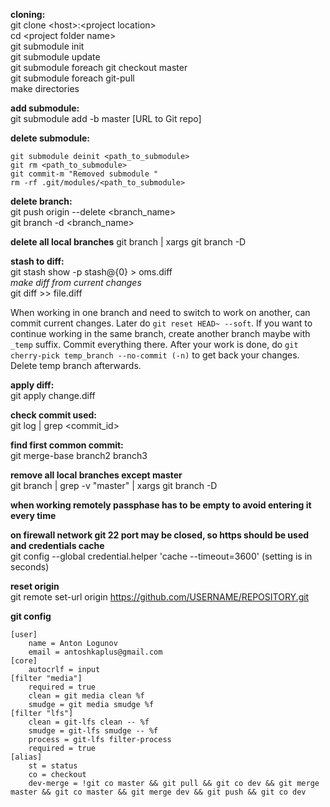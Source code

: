 
**cloning:**  
git clone \<host\>:\<project location\>  
cd \<project folder name\>  
git submodule init  
git submodule update  
git submodule foreach git checkout master  
git submodule foreach git-pull  
make directories  
  
**add submodule:**  
git submodule add -b master [URL to Git repo]  
  
**delete submodule:**
```
git submodule deinit <path_to_submodule>
git rm <path_to_submodule>
git commit-m "Removed submodule "
rm -rf .git/modules/<path_to_submodule>
```

**delete branch:**  
git push origin --delete <branch_name>  
git branch -d <branch_name>  

**delete all local branches**
git branch | xargs git branch -D 

**stash to diff:**  
git stash show -p stash@{0} > oms.diff  
*make diff from current changes*  
git diff >> file.diff  

When working in one branch and need to switch to work on another, can commit current changes.
Later do ```git reset HEAD~ --soft```. If you want to continue working in the same branch, create 
another branch maybe with ```_temp``` suffix. Commit everything there. After your work is done,
do ```git cherry-pick temp_branch --no-commit (-n)``` to get back your changes. Delete temp branch 
afterwards.

**apply diff:**  
git apply change.diff

**check commit used:**  
git log | grep \<commit_id\>  

**find first common commit:**  
git merge-base branch2 branch3  

**remove all local branches except master**  
git branch | grep -v "master" | xargs git branch -D

**when working remotely passphase has to be empty to avoid entering it every time**

**on firewall network git 22 port may be closed, so https should be used and credentials cache**  
git config --global credential.helper 'cache --timeout=3600' (setting is in seconds)

**reset origin**  
git remote set-url origin https://github.com/USERNAME/REPOSITORY.git  

**git config**
```git
[user]
	name = Anton Logunov
	email = antoshkaplus@gmail.com
[core]
	autocrlf = input
[filter "media"]
	required = true
	clean = git media clean %f
	smudge = git media smudge %f
[filter "lfs"]
	clean = git-lfs clean -- %f
	smudge = git-lfs smudge -- %f
	process = git-lfs filter-process
	required = true
[alias]
	st = status
	co = checkout
	dev-merge = !git co master && git pull && git co dev && git merge master && git co master && git merge dev && git push && git co dev
```
